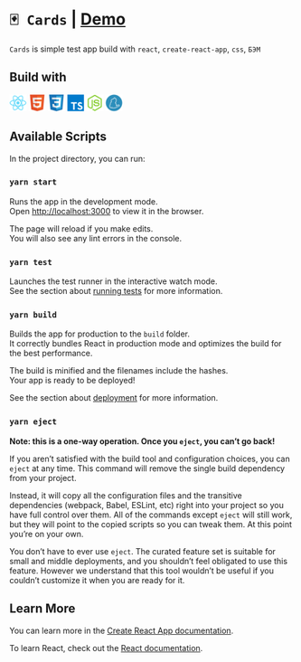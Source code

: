 # `🃏 Cards` | [Demo](https://festive-lewin-eccc08.netlify.app/)
`Cards` is simple test app build with `react`, `create-react-app`, `css`, `БЭМ`

## Build with

<div>
    <img src=https://raw.githubusercontent.com/devicons/devicon/master/icons/react/react-original.svg alt="React" width="30" height="30"/>
    <img src=https://raw.githubusercontent.com/devicons/devicon/master/icons/html5/html5-original.svg alt="Html5" width="30" height="30"/>
    <img src=https://raw.githubusercontent.com/devicons/devicon/master/icons/css3/css3-original.svg alt="Css3" width="30" height="30"/>
    <img src=https://raw.githubusercontent.com/devicons/devicon/master/icons/typescript/typescript-plain.svg alt="Typescript" width="30" height="30"/>
    <img src=https://raw.githubusercontent.com/devicons/devicon/master/icons/nodejs/nodejs-plain.svg alt="Node.js" width="30" height="30"/>
    <img src=https://raw.githubusercontent.com/devicons/devicon/master/icons/yarn/yarn-original.svg alt="Yarn" width="30" height="30"/>
</div>

## Available Scripts

In the project directory, you can run:

### `yarn start`

Runs the app in the development mode.\
Open [http://localhost:3000](http://localhost:3000) to view it in the browser.

The page will reload if you make edits.\
You will also see any lint errors in the console.

### `yarn test`

Launches the test runner in the interactive watch mode.\
See the section about [running tests](https://facebook.github.io/create-react-app/docs/running-tests) for more information.

### `yarn build`

Builds the app for production to the `build` folder.\
It correctly bundles React in production mode and optimizes the build for the best performance.

The build is minified and the filenames include the hashes.\
Your app is ready to be deployed!

See the section about [deployment](https://facebook.github.io/create-react-app/docs/deployment) for more information.

### `yarn eject`

**Note: this is a one-way operation. Once you `eject`, you can’t go back!**

If you aren’t satisfied with the build tool and configuration choices, you can `eject` at any time. This command will remove the single build dependency from your project.

Instead, it will copy all the configuration files and the transitive dependencies (webpack, Babel, ESLint, etc) right into your project so you have full control over them. All of the commands except `eject` will still work, but they will point to the copied scripts so you can tweak them. At this point you’re on your own.

You don’t have to ever use `eject`. The curated feature set is suitable for small and middle deployments, and you shouldn’t feel obligated to use this feature. However we understand that this tool wouldn’t be useful if you couldn’t customize it when you are ready for it.

## Learn More

You can learn more in the [Create React App documentation](https://facebook.github.io/create-react-app/docs/getting-started).

To learn React, check out the [React documentation](https://reactjs.org/).
